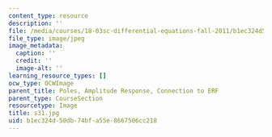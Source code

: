```yaml
---
content_type: resource
description: ''
file: /media/courses/18-03sc-differential-equations-fall-2011/b1ec324d50db74bfa55e8667506cc218_s31.jpg
file_type: image/jpeg
image_metadata:
  caption: ''
  credit: ''
  image-alt: ''
learning_resource_types: []
ocw_type: OCWImage
parent_title: Poles, Amplitude Response, Connection to ERF
parent_type: CourseSection
resourcetype: Image
title: s31.jpg
uid: b1ec324d-50db-74bf-a55e-8667506cc218
---
```


